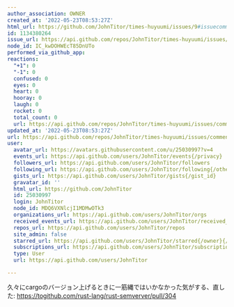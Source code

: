 ```yaml
---
author_association: OWNER
created_at: '2022-05-23T08:53:27Z'
html_url: https://github.com/JohnTitor/times-huyuumi/issues/9#issuecomment-1134380264
id: 1134380264
issue_url: https://api.github.com/repos/JohnTitor/times-huyuumi/issues/9
node_id: IC_kwDOHWEcT85DnUTo
performed_via_github_app: 
reactions:
  "+1": 0
  "-1": 0
  confused: 0
  eyes: 0
  heart: 0
  hooray: 0
  laugh: 0
  rocket: 0
  total_count: 0
  url: https://api.github.com/repos/JohnTitor/times-huyuumi/issues/comments/1134380264/reactions
updated_at: '2022-05-23T08:53:27Z'
url: https://api.github.com/repos/JohnTitor/times-huyuumi/issues/comments/1134380264
user:
  avatar_url: https://avatars.githubusercontent.com/u/25030997?v=4
  events_url: https://api.github.com/users/JohnTitor/events{/privacy}
  followers_url: https://api.github.com/users/JohnTitor/followers
  following_url: https://api.github.com/users/JohnTitor/following{/other_user}
  gists_url: https://api.github.com/users/JohnTitor/gists{/gist_id}
  gravatar_id: ''
  html_url: https://github.com/JohnTitor
  id: 25030997
  login: JohnTitor
  node_id: MDQ6VXNlcjI1MDMwOTk3
  organizations_url: https://api.github.com/users/JohnTitor/orgs
  received_events_url: https://api.github.com/users/JohnTitor/received_events
  repos_url: https://api.github.com/users/JohnTitor/repos
  site_admin: false
  starred_url: https://api.github.com/users/JohnTitor/starred{/owner}{/repo}
  subscriptions_url: https://api.github.com/users/JohnTitor/subscriptions
  type: User
  url: https://api.github.com/users/JohnTitor

---
```

久々にcargoのバージョン上げるときに一筋縄ではいかなかった気がする、直した: https://togithub.com/rust-lang/rust-semverver/pull/304